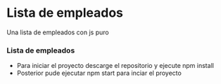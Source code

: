 # Lista de empleados
Una lista de empleados con js puro

### Lista de empleados

- Para iniciar el proyecto descarge el repositorio y ejecute npm install
- Posterior pude ejecutar npm start para inciar el proyecto
